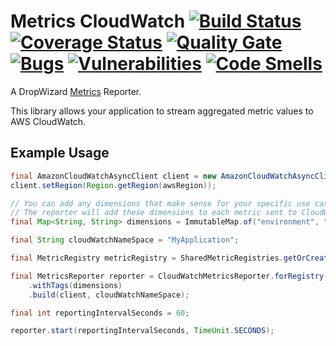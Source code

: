 Metrics CloudWatch [![Build Status](https://travis-ci.org/bizrateinsights/metrics-cloudwatch.svg?branch=master)](https://travis-ci.org/bizrateinsights/metrics-cloudwatch) [![Coverage Status](https://coveralls.io/repos/github/bizrateinsights/metrics-cloudwatch/badge.svg?branch=master)](https://coveralls.io/github/bizrateinsights/metrics-cloudwatch?branch=master) [![Quality Gate](https://sonarcloud.io/api/badges/gate?key=com.bizrateinsights%3Ametrics-cloudwatch)](https://sonarcloud.io/dashboard?id=com.bizrateinsights%3Ametrics-cloudwatch) [![Bugs](https://sonarcloud.io/api/badges/measure?key=com.bizrateinsights%3Ametrics-cloudwatch&metric=bugs)](https://sonarcloud.io/project/issues?id=com.bizrateinsights%3Ametrics-cloudwatch&resolved=false&types=BUG) [![Vulnerabilities](https://sonarcloud.io/api/badges/measure?key=com.bizrateinsights%3Ametrics-cloudwatch&metric=vulnerabilities)](https://sonarcloud.io/project/issues?id=com.bizrateinsights%3Ametrics-cloudwatch&resolved=false&types=VULNERABILITY) [![Code Smells](https://sonarcloud.io/api/badges/measure?key=com.bizrateinsights%3Ametrics-cloudwatch&metric=code_smells)](https://sonarcloud.io/project/issues?id=com.bizrateinsights%3Ametrics-cloudwatch&resolved=false&types=CODE_SMELL) 
==================
A DropWizard [Metrics](http://metrics.dropwizard.io/) Reporter.

This library allows your application to stream aggregated metric values to AWS CloudWatch.

Example Usage
-------------
```java
final AmazonCloudWatchAsyncClient client = new AmazonCloudWatchAsyncClient();
client.setRegion(Region.getRegion(awsRegion));

// You can add any dimensions that make sense for your specific use case.
// The reporter will add these dimensions to each metric sent to CloudWatch.
final Map<String, String> dimensions = ImmutableMap.of("environment", "dev");

final String cloudWatchNameSpace = "MyApplication";

final MetricRegistry metricRegistry = SharedMetricRegistries.getOrCreate("metric-registry");

final MetricsReporter reporter = CloudWatchMetricsReporter.forRegistry(metricRegistry)
    .withTags(dimensions)
    .build(client, cloudWatchNameSpace);

final int reportingIntervalSeconds = 60;

reporter.start(reportingIntervalSeconds, TimeUnit.SECONDS);
```

